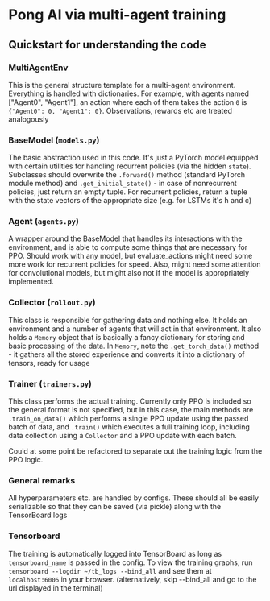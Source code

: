 # Pong AI via multi-agent training

## Quickstart for understanding the code

### MultiAgentEnv

This is the general structure template for a multi-agent environment. Everything is handled
with dictionaries. For example, with agents named ["Agent0", "Agent1"], an action where 
each of them takes the action `0` is ```{"Agent0": 0, "Agent1": 0}```. Observations, rewards etc are
treated analogously

### BaseModel (`models.py`)

The basic abstraction used in this code. It's just a PyTorch model equipped with certain utilities 
for handling recurrent policies (via the hidden `state`). Subclasses should overwrite the 
`.forward()` method (standard PyTorch module method) and `.get_initial_state()` - in case of 
nonrecurrent policies, just return an empty tuple. For recurrent policies, return a tuple with the state vectors
of the appropriate size (e.g. for LSTMs it's h and c)

### Agent (`agents.py`)

A wrapper around the BaseModel that handles its interactions with the environment, and is able to 
compute some things that are necessary for PPO. Should work with any model, but evaluate_actions might
need some more work for recurrent policies for speed. Also, might need some attention for convolutional models,
but might also not if the model is appropriately implemented.

### Collector (`rollout.py`)

This class is responsible for gathering data and nothing else. It holds an environment and
a number of agents that will act in that environment. It also holds a `Memory` object that is basically
a fancy dictionary for storing and basic processing of the data. In `Memory`, note the `.get_torch_data()`
method - it gathers all the stored experience and converts it into a dictionary of tensors, ready for usage

### Trainer (`trainers.py`)

This class performs the actual training. Currently only PPO is included so the 
general format is not specified, but in this case, the main methods are `.train_on_data()` which
performs a single PPO update using the passed batch of data, and `.train()` which executes a full training
loop, including data collection using a `Collector` and a PPO update with each batch.

Could at some point be refactored to separate out the training logic from the PPO logic.


### General remarks

All hyperparameters etc. are handled by configs. These should all be easily serializable so that 
they can be saved (via pickle) along with the TensorBoard logs

### Tensorboard

The training is automatically logged into TensorBoard as long as `tensorboard_name` is passed in the config.
To view the training graphs, run `tensorboard --logdir ~/tb_logs --bind_all` and see them at `localhost:6006`
in your browser. (alternatively, skip --bind_all and go to the url displayed in the terminal)